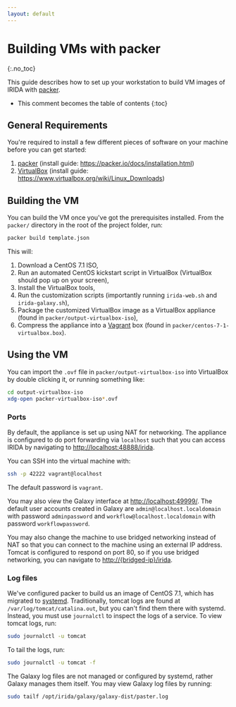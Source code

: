 ```yaml
---
layout: default
---
```


Building VMs with packer
========================
{:.no_toc}

This guide describes how to set up your workstation to build VM images of IRIDA with [packer](https://packer.io).

* This comment becomes the table of contents
{:toc}

General Requirements
--------------------

You're required to install a few different pieces of software on your machine before you can get started:

1. [packer](https://packer.io) (install guide: <https://packer.io/docs/installation.html>)
2. [VirtualBox](https://www.virtualbox.org) (install guide: <https://www.virtualbox.org/wiki/Linux_Downloads>)

Building the VM
---------------

You can build the VM once you've got the prerequisites installed. From the `packer/` directory in the root of the project folder, run:

```bash
packer build template.json
```

This will:

1. Download a CentOS 7.1 ISO,
2. Run an automated CentOS kickstart script in VirtualBox (VirtualBox should pop up on your screen),
3. Install the VirtualBox tools,
4. Run the customization scripts (importantly running `irida-web.sh` and `irida-galaxy.sh`),
5. Package the customized VirtualBox image as a VirtualBox appliance (found in `packer/output-virtualbox-iso`),
6. Compress the appliance into a [Vagrant](https://www.vagrantup.com/) box (found in `packer/centos-7-1-virtualbox.box`).

Using the VM
------------

You can import the `.ovf` file in `packer/output-virtualbox-iso` into VirtualBox by double clicking it, or running something like:

```bash
cd output-virtualbox-iso
xdg-open packer-virtualbox-iso*.ovf
```

### Ports

By default, the appliance is set up using NAT for networking. The appliance is configured to do port forwarding via `localhost` such that you can access IRIDA by navigating to <http://localhost:48888/irida>.

You can SSH into the virtual machine with:

```bash
ssh -p 42222 vagrant@localhost
```

The default password is `vagrant`.

You may also view the Galaxy interface at <http://localhost:49999/>. The default user accounts created in Galaxy are `admin@localhost.localdomain` with password `adminpassword` and `workflow@localhost.localdomain` with password `workflowpassword`.

You may also change the machine to use bridged networking instead of NAT so that you can connect to the machine using an external IP address. Tomcat is configured to respond on port 80, so if you use bridged networking, you can navigate to <http://{bridged-ip}/irida>.

### Log files

We've configured packer to build us an image of CentOS 7.1, which has migrated to [systemd](http://www.freedesktop.org/wiki/Software/systemd/). Traditionally, tomcat logs are found at `/var/log/tomcat/catalina.out`, but you can't find them there with systemd. Instead, you must use `journalctl` to inspect the logs of a service. To view tomcat logs, run:

```bash
sudo journalctl -u tomcat
```

To tail the logs, run:

```bash
sudo journalctl -u tomcat -f
```

The Galaxy log files are not managed or configured by systemd, rather Galaxy manages them itself. You may view Galaxy log files by running:

```bash
sudo tailf /opt/irida/galaxy/galaxy-dist/paster.log
```
